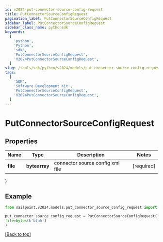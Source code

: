 ```yaml
---
id: v2024-put-connector-source-config-request
title: PutConnectorSourceConfigRequest
pagination_label: PutConnectorSourceConfigRequest
sidebar_label: PutConnectorSourceConfigRequest
sidebar_class_name: pythonsdk
keywords:
  [
    'python',
    'Python',
    'sdk',
    'PutConnectorSourceConfigRequest',
    'V2024PutConnectorSourceConfigRequest',
  ]
slug: /tools/sdk/python/v2024/models/put-connector-source-config-request
tags:
  [
    'SDK',
    'Software Development Kit',
    'PutConnectorSourceConfigRequest',
    'V2024PutConnectorSourceConfigRequest',
  ]
---
```


# PutConnectorSourceConfigRequest

## Properties

| Name     | Type          | Description                      | Notes      |
| -------- | ------------- | -------------------------------- | ---------- |
| **file** | **bytearray** | connector source config xml file | [required] |

}

## Example

```python
from sailpoint.v2024.models.put_connector_source_config_request import PutConnectorSourceConfigRequest

put_connector_source_config_request = PutConnectorSourceConfigRequest(
file=bytes(b'blah')
)

```

[[Back to top]](#)
